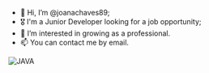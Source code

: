 - 👋 Hi, I’m @joanachaves89;
- 🎖 I'm a Junior Developer looking for a job opportunity;
- 👀 I’m interested in growing as a professional.
- 📫 You can contact me by email.


![JAVA]([https://www.oracle.com/oce/press/assets/CONT6C95347B9ECC40CF8E7272A74FD80BDE/native/rc24-java-logo.gif](https://logos-world.net/wp-content/uploads/2022/07/Java-Logo.jpg)https://logos-world.net/wp-content/uploads/2022/07/Java-Logo.jpg)


